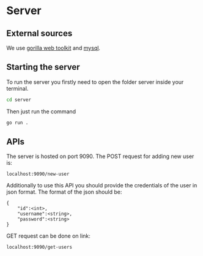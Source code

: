 # Server

## External sources
We use [gorilla web toolkit](https://www.gorillatoolkit.org/) and [mysql](https://www.mysql.com/).

## Starting the server

To run the server you firstly need to open the folder server inside your terminal.

```bash
cd server
```

Then just run the command 

```bash
go run .
```

## APIs

The server is hosted on port 9090. The POST request for adding new user is: 
```
localhost:9090/new-user
```
Additionally to use this API you should provide the credentials of the user in json format. The format of the json should be:
```
{
    "id":<int>,
    "username":<string>,
    "password":<string>
}
```

GET request can be done on link:
```
localhost:9090/get-users
```